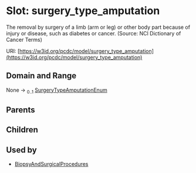 
# Slot: surgery_type_amputation


The removal by surgery of a limb (arm or leg) or other body part because of injury or disease, such as diabetes or cancer. (Source: NCI Dictionary of Cancer Terms)

URI: [https://w3id.org/pcdc/model/surgery_type_amputation](https://w3id.org/pcdc/model/surgery_type_amputation)


## Domain and Range

None &#8594;  <sub>0..1</sub> [SurgeryTypeAmputationEnum](SurgeryTypeAmputationEnum.md)

## Parents


## Children


## Used by

 * [BiopsyAndSurgicalProcedures](BiopsyAndSurgicalProcedures.md)
